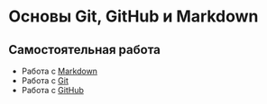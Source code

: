 # Основы Git, GitHub и Markdown

## Самостоятельная работа

* Работа с [Markdown](https://commonmark.org)
* Работа с [Git](https://learngitbranching.js.org/?locale=ru_RU)
* Работа с [GitHub](https://lab.github.com)
